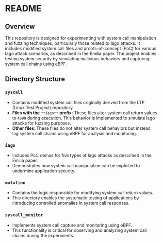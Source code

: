 # README

## Overview

This repository is designed for experimenting with system call manipulation and fuzzing techniques, particularly those related to Iago attacks. It includes modified system call files and proofs-of-concept (PoC) for various Iago attack scenarios, as described in the Emilia paper. The project enables testing system security by simulating malicious behaviors and capturing system call chains using eBPF.

## Directory Structure

### `syscall`

- Contains modified system call files originally derived from the LTP (Linux Test Project) repository.
- **Files with the** `**iago**` **prefix**: These files alter system call return values to `4099` during execution. This behavior is implemented to simulate Iago attacks for fuzzing purposes.
- **Other files**: These files do not alter system call behaviors but instead log system call chains using eBPF for analysis and monitoring.

### `iago`

- Includes PoC demos for five types of Iago attacks as described in the Emilia paper.
- Demonstrates how system call manipulation can be exploited to undermine application security.

### `mutation`

- Contains the logic responsible for modifying system call return values.
- This directory enables the systematic testing of applications by introducing controlled anomalies in system call responses.

### `syscall_monitor`

- Implements system call capture and monitoring using eBPF.
- This functionality is critical for observing and analyzing system call chains during the experiments.

## 